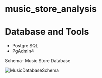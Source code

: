 # music_store_analysis
# Database and Tools
- Postgre SQL
- PgAdmin4

Schema- Music Store Database


![MusicDatabaseSchema](https://github.com/user-attachments/assets/474b62ad-01ec-4502-b2f1-16491f936b1a)


